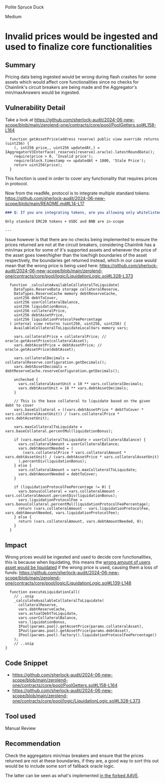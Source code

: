 Polite Spruce Duck

Medium

# Invalid prices would be ingested and used to finalize core functionalities


## Summary

Pricing data being ingested would be wrong during flash crashes for some assets which would affect core functionalities since no checks for Chainlink's circuit breakers are being made and the Aggregator's min/maxAnswers would be ingested.

## Vulnerability Detail

Take a look at https://github.com/sherlock-audit/2024-06-new-scope/blob/main/zerolend-one/contracts/core/pool/PoolGetters.sol#L158-L164

```solidity
  function getAssetPrice(address reserve) public view override returns (uint256) {
    (, int256 price,, uint256 updatedAt,) = IAggregatorV3Interface(_reserves[reserve].oracle).latestRoundData();
    require(price > 0, 'Invalid price');
    require(block.timestamp <= updatedAt + 1800, 'Stale Price');
    return uint256(price);
  }

```

This function is used in order to cover any functionality that requires prices in protocol.

Now from the readMe, protocol is to integrate multiple standard tokens: https://github.com/sherlock-audit/2024-06-new-scope/blob/main/README.md#L14-L17

```markdown
### Q: If you are integrating tokens, are you allowing only whitelisted tokens to work with the codebase or any complying with the standard? Are they assumed to have certain properties, e.g. be non-reentrant? Are there any types of [weird tokens](https://github.com/d-xo/weird-erc20) you want to integrate?

Only standard ERC20 tokens + USDC and BNB are in-scope

---
```

Issue however is that there are no checks being implemented to ensure the prices returned are not at the circuit breakers, considering Chainlink has a min/max price for some of it's supported assets and whenever the price of the asset goes lower/higher than the low/high boundaries of the asset respectively, the boundaries get returned instead, which in our case would mean that the wrong price is being used here: https://github.com/sherlock-audit/2024-06-new-scope/blob/main/zerolend-one/contracts/core/pool/logic/LiquidationLogic.sol#L328-L373

```solidity
  function _calculateAvailableCollateralToLiquidate(
    DataTypes.ReserveData storage collateralReserve,
    DataTypes.ReserveCache memory debtReserveCache,
    uint256 debtToCover,
    uint256 userCollateralBalance,
    uint256 liquidationBonus,
    uint256 collateralPrice,
    uint256 debtAssetPrice,
    uint256 liquidationProtocolFeePercentage
  ) internal view returns (uint256, uint256, uint256) {
    AvailableCollateralToLiquidateLocalVars memory vars;

    vars.collateralPrice = collateralPrice; // oracle.getAssetPrice(collateralAsset);
    vars.debtAssetPrice = debtAssetPrice; // oracle.getAssetPrice(debtAsset);

    vars.collateralDecimals = collateralReserve.configuration.getDecimals();
    vars.debtAssetDecimals = debtReserveCache.reserveConfiguration.getDecimals();

    unchecked {
      vars.collateralAssetUnit = 10 ** vars.collateralDecimals;
      vars.debtAssetUnit = 10 ** vars.debtAssetDecimals;
    }

    // This is the base collateral to liquidate based on the given debt to cover
    vars.baseCollateral = ((vars.debtAssetPrice * debtToCover * vars.collateralAssetUnit)) / (vars.collateralPrice * vars.debtAssetUnit);

    vars.maxCollateralToLiquidate = vars.baseCollateral.percentMul(liquidationBonus);

    if (vars.maxCollateralToLiquidate > userCollateralBalance) {
      vars.collateralAmount = userCollateralBalance;
      vars.debtAmountNeeded = (
        (vars.collateralPrice * vars.collateralAmount * vars.debtAssetUnit) / (vars.debtAssetPrice * vars.collateralAssetUnit)
      ).percentDiv(liquidationBonus);
    } else {
      vars.collateralAmount = vars.maxCollateralToLiquidate;
      vars.debtAmountNeeded = debtToCover;
    }

    if (liquidationProtocolFeePercentage != 0) {
      vars.bonusCollateral = vars.collateralAmount - vars.collateralAmount.percentDiv(liquidationBonus);
      vars.liquidationProtocolFee = vars.bonusCollateral.percentMul(liquidationProtocolFeePercentage);
      return (vars.collateralAmount - vars.liquidationProtocolFee, vars.debtAmountNeeded, vars.liquidationProtocolFee);
    } else {
      return (vars.collateralAmount, vars.debtAmountNeeded, 0);
    }
  }
```

## Impact

Wrong prices would be ingested and used to decide core functionalities, this is because when liquidating, this means the [wrong amount of users asset would be liquidated](https://github.com/sherlock-audit/2024-06-new-scope/blob/main/zerolend-one/contracts/core/pool/logic/LiquidationLogic.sol#L339-L341) if the wrong price is used, causing them a loss of funds:
https://github.com/sherlock-audit/2024-06-new-scope/blob/main/zerolend-one/contracts/core/pool/logic/LiquidationLogic.sol#L139-L148

```solidity
  function executeLiquidationCall(
    // ..snip
    _calculateAvailableCollateralToLiquidate(
      collateralReserve,
      vars.debtReserveCache,
      vars.actualDebtToLiquidate,
      vars.userCollateralBalance,
      vars.liquidationBonus,
      IPool(params.pool).getAssetPrice(params.collateralAsset),
      IPool(params.pool).getAssetPrice(params.debtAsset),
      IPool(params.pool).factory().liquidationProtocolFeePercentage()
    );
    // ..snip
}
```

## Code Snippet

- https://github.com/sherlock-audit/2024-06-new-scope/blob/main/zerolend-one/contracts/core/pool/PoolGetters.sol#L158-L164
- https://github.com/sherlock-audit/2024-06-new-scope/blob/main/zerolend-one/contracts/core/pool/logic/LiquidationLogic.sol#L328-L373

## Tool used

Manual Review

## Recommendation

Check the aggregators min/max breakers and ensure that the prices returned are not at these boundaries, if they are, a good way to sort this out would be to include some sort of fallback oracle logic.

The latter can be seen as what's implemented [in the forked AAVE](https://github.com/aave-dao/aave-v3-origin/blob/6948864fc7e74b2b29fadfe2007998992060f84b/src/core/contracts/misc/AaveOracle.sol#L101).
